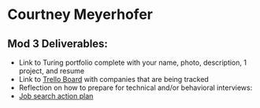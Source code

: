 # Courtney Meyerhofer

 ## Mod 3 Deliverables:

* Link to Turing portfolio complete with your name, photo, description, 1 project, and resume
* Link to [Trello Board](https://trello.com/b/S7TrBgMk/job-search) with companies that are being tracked 
* Reflection on how to prepare for technical and/or behavioral interviews: 
* [Job search action plan](https://github.com/meyerhoferc/career-development-curriculum/blob/master/module_three/mod_4_action_plan_template.md)
